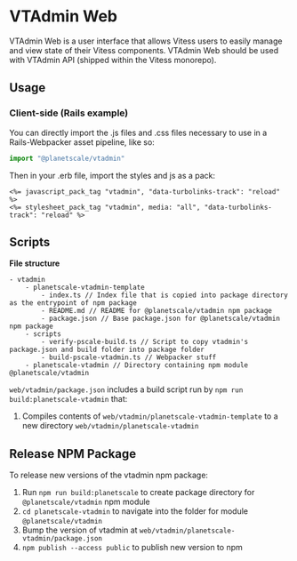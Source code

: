 # VTAdmin Web
VTAdmin Web is a user interface that allows Vitess users to easily manage and view state of their Vitess components. VTAdmin Web should be used with VTAdmin API (shipped within the Vitess monorepo).

## Usage
### Client-side (Rails example)
You can directly import the .js files and .css files necessary to use in a Rails-Webpacker asset pipeline, like so:
```javascript
import "@planetscale/vtadmin"
```

Then in your .erb file, import the styles and js as a pack:
```
<%= javascript_pack_tag "vtadmin", "data-turbolinks-track": "reload" %>
<%= stylesheet_pack_tag "vtadmin", media: "all", "data-turbolinks-track": "reload" %>
```
## Scripts
**File structure**
```
- vtadmin
    - planetscale-vtadmin-template
        - index.ts // Index file that is copied into package directory as the entrypoint of npm package
        - README.md // README for @planetscale/vtadmin npm package
        - package.json // Base package.json for @planetscale/vtadmin npm package
    - scripts
        - verify-pscale-build.ts // Script to copy vtadmin's package.json and build folder into package folder
        - build-pscale-vtadmin.ts // Webpacker stuff
    - planetscale-vtadmin // Directory containing npm module @planetscale/vtadmin
```

`web/vtadmin/package.json` includes a build script run by `npm run build:planetscale-vtadmin` that:
1. Compiles contents of `web/vtadmin/planetscale-vtadmin-template` to a new directory `web/vtadmin/planetscale-vtadmin`

## Release NPM Package
To release new versions of the vtadmin npm package:
1. Run `npm run build:planetscale` to create package directory for `@planetscale/vtadmin` npm module
2. `cd planetscale-vtadmin` to navigate into the folder for module `@planetscale/vtadmin`
3. Bump the version of vtadmin at `web/vtadmin/planetscale-vtadmin/package.json`
4. `npm publish --access public` to publish new version to npm

